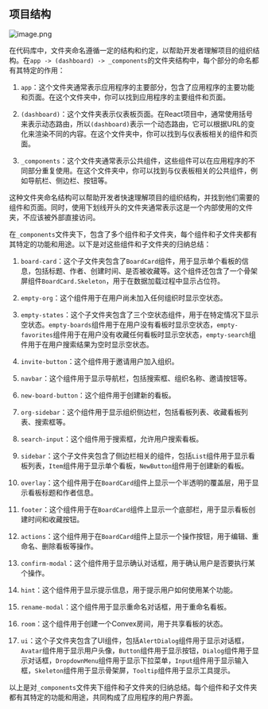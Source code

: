 ## 项目结构

![image.png](https://cdn.jsdelivr.net/gh/duanbiao2000/BlogGallery@main/picture/20240926152714.png)

在代码库中，文件夹命名遵循一定的结构和约定，以帮助开发者理解项目的组织结构。在`app -> (dashboard) -> _components`的文件夹结构中，每个部分的命名都有其特定的作用：

1. `app`：这个文件夹通常表示应用程序的主要部分，包含了应用程序的主要功能和页面。在这个文件夹中，你可以找到应用程序的主要组件和页面。

2. `(dashboard)`：这个文件夹表示仪表板页面。在React项目中，通常使用括号来表示动态路由，所以`(dashboard)`表示一个动态路由，它可以根据URL的变化来渲染不同的内容。在这个文件夹中，你可以找到与仪表板相关的组件和页面。

3. `_components`：这个文件夹通常表示公共组件，这些组件可以在应用程序的不同部分重复使用。在这个文件夹中，你可以找到与仪表板相关的公共组件，例如导航栏、侧边栏、按钮等。

这种文件夹命名结构可以帮助开发者快速理解项目的组织结构，并找到他们需要的组件和页面。同时，使用下划线开头的文件夹通常表示这是一个内部使用的文件夹，不应该被外部直接访问。

在`_components`文件夹下，包含了多个组件和子文件夹，每个组件和子文件夹都有其特定的功能和用途。以下是对这些组件和子文件夹的归纳总结：

1. `board-card`：这个子文件夹包含了`BoardCard`组件，用于显示单个看板的信息，包括标题、作者、创建时间、是否被收藏等。这个组件还包含了一个骨架屏组件`BoardCard.Skeleton`，用于在数据加载过程中显示占位符。

2. `empty-org`：这个组件用于在用户尚未加入任何组织时显示空状态。

3. `empty-states`：这个子文件夹包含了三个空状态组件，用于在特定情况下显示空状态。`empty-boards`组件用于在用户没有看板时显示空状态，`empty-favorites`组件用于在用户没有收藏任何看板时显示空状态，`empty-search`组件用于在用户搜索结果为空时显示空状态。

4. `invite-button`：这个组件用于邀请用户加入组织。

5. `navbar`：这个组件用于显示导航栏，包括搜索框、组织名称、邀请按钮等。

6. `new-board-button`：这个组件用于创建新的看板。

7. `org-sidebar`：这个组件用于显示组织侧边栏，包括看板列表、收藏看板列表、搜索框等。

8. `search-input`：这个组件用于搜索框，允许用户搜索看板。

9. `sidebar`：这个子文件夹包含了侧边栏相关的组件，包括`List`组件用于显示看板列表，`Item`组件用于显示单个看板，`NewButton`组件用于创建新的看板。

10. `overlay`：这个组件用于在`BoardCard`组件上显示一个半透明的覆盖层，用于显示看板标题和作者信息。

11. `footer`：这个组件用于在`BoardCard`组件上显示一个底部栏，用于显示看板创建时间和收藏按钮。

12. `actions`：这个组件用于在`BoardCard`组件上显示一个操作按钮，用于编辑、重命名、删除看板等操作。

13. `confirm-modal`：这个组件用于显示确认对话框，用于确认用户是否要执行某个操作。

14. `hint`：这个组件用于显示提示信息，用于提示用户如何使用某个功能。

15. `rename-modal`：这个组件用于显示重命名对话框，用于重命名看板。

16. `room`：这个组件用于创建一个Convex房间，用于共享看板的状态。

17. `ui`：这个子文件夹包含了UI组件，包括`AlertDialog`组件用于显示对话框，`Avatar`组件用于显示用户头像，`Button`组件用于显示按钮，`Dialog`组件用于显示对话框，`DropdownMenu`组件用于显示下拉菜单，`Input`组件用于显示输入框，`Skeleton`组件用于显示骨架屏，`Tooltip`组件用于显示工具提示。

以上是对`_components`文件夹下组件和子文件夹的归纳总结。每个组件和子文件夹都有其特定的功能和用途，共同构成了应用程序的用户界面。